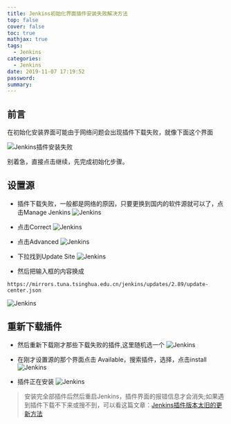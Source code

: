```yaml
---
title: Jenkins初始化界面插件安装失败解决方法
top: false
cover: false
toc: true
mathjax: true
tags:
  - Jenkins
categories:
  - Jenkins
date: 2019-11-07 17:19:52
password:
summary:
---
```


## 前言

在初始化安装界面可能由于网络问题会出现插件下载失败，就像下面这个界面

![Jenkins插件安装失败](http://xhh.dengzii.com/blog/jenkins_error_2_20191107155729.png)

别着急，直接点击继续，先完成初始化步骤。



## 设置源

- 插件下载失败，一般都是网络的原因，只要更换到国内的软件源就可以了，点击Manage Jenkins
![Jenkins](http://xhh.dengzii.com/blog/20191107162947.png)


- 点击Correct
![Jenkins](http://xhh.dengzii.com/blog/20191107163016.png)


- 点击Advanced
![Jenkins](http://xhh.dengzii.com/blog/20191107163040.png)


- 下拉找到Update Site
![Jenkins](http://xhh.dengzii.com/blog/20191107163100.png)


- 然后把输入框的内容换成

```shell
https://mirrors.tuna.tsinghua.edu.cn/jenkins/updates/2.89/update-center.json
```

![Jenkins](http://xhh.dengzii.com/blog/20191107165325.png)

## 重新下载插件

- 然后重新下载刚才那些下载失败的插件,这里随机选一个
![Jenkins](http://xhh.dengzii.com/blog/20191107165630.png)


- 在刚才设置源的那个界面点击 Available，搜索插件，选择，点击install
![Jenkins](http://xhh.dengzii.com/blog/20191107165916.png)


- 插件正在安装
![Jenkins](http://xhh.dengzii.com/blog/20191107165947.png)


> 安装完全部插件后然后重启Jenkins，插件界面的报错信息才会消失;如果遇到插件下载不下来或搜不到，可以看这篇文章：[Jenkins插件版本太旧的更新方法](https://mjava.top/jenkins/problem-jenkins-01/)

